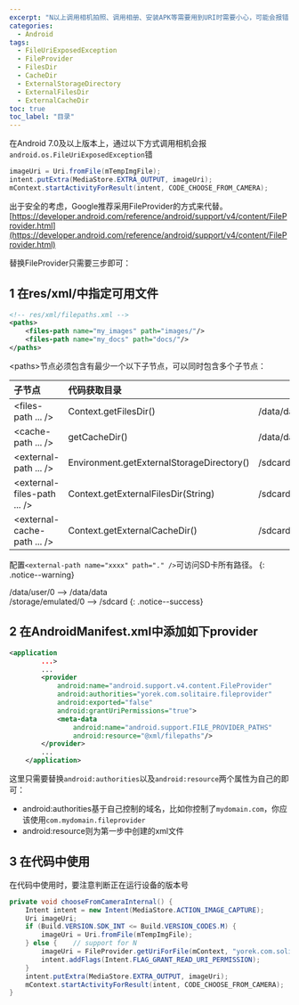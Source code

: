 ```yaml
---
excerpt: "N以上调用相机拍照、调用相册、安装APK等需要用到URI时需要小心，可能会报错"
categories:
  - Android
tags:
  - FileUriExposedException
  - FileProvider
  - FilesDir
  - CacheDir
  - ExternalStorageDirectory
  - ExternalFilesDir
  - ExternalCacheDir
toc: true
toc_label: "目录"
---
```


在Android 7.0及以上版本上，通过以下方式调用相机会报`android.os.FileUriExposedException`错
```java
imageUri = Uri.fromFile(mTempImgFile);
intent.putExtra(MediaStore.EXTRA_OUTPUT, imageUri);
mContext.startActivityForResult(intent, CODE_CHOOSE_FROM_CAMERA);
```

出于安全的考虑，Google推荐采用FileProvider的方式来代替。[https://developer.android.com/reference/android/support/v4/content/FileProvider.html](https://developer.android.com/reference/android/support/v4/content/FileProvider.html)

替换FileProvider只需要三步即可：

## 1 在res/xml/中指定可用文件
```xml
<!-- res/xml/filepaths.xml -->
<paths>
    <files-path name="my_images" path="images/"/>
    <files-path name="my_docs" path="docs/"/>
</paths>
```
\<paths>节点必须包含有最少一个以下子节点，可以同时包含多个子节点：

| 子节点 | 代码获取目录 | 对应目录 |
| :---- | :-- | -- |
| \<files-path ... /> | Context.getFilesDir() | /data/data/{package}/files |
| \<cache-path ... /> | getCacheDir() | /data/data/{package}/cache |
| \<external-path ... /> | Environment.getExternalStorageDirectory() | /sdcard |
| \<external-files-path ... /> | Context.getExternalFilesDir(String) | /sdcard/Android/data/{package}/files/{name} |
| \<external-cache-path ... /> | Context.getExternalCacheDir() | /sdcard/Android/data/{package}/cache |

配置`<external-path name="xxxx" path="." />`可访问SD卡所有路径。
{: .notice--warning}

/data/user/0 --> /data/data  
/storage/emulated/0 --> /sdcard
{: .notice--success}

## 2 在AndroidManifest.xml中添加如下provider
```xml
<application
        ...>
        ...
        <provider
            android:name="android.support.v4.content.FileProvider"
            android:authorities="yorek.com.solitaire.fileprovider"
            android:exported="false"
            android:grantUriPermissions="true">
            <meta-data
                android:name="android.support.FILE_PROVIDER_PATHS"
                android:resource="@xml/filepaths"/>
        </provider>
        ...
    </application>
```
这里只需要替换`android:authorities`以及`android:resource`两个属性为自己的即可：
- android:authorities基于自己控制的域名，比如你控制了`mydomain.com`，你应该使用`com.mydomain.fileprovider`
- android:resource则为第一步中创建的xml文件

## 3 在代码中使用
在代码中使用时，要注意判断正在运行设备的版本号
```java
private void chooseFromCameraInternal() {
    Intent intent = new Intent(MediaStore.ACTION_IMAGE_CAPTURE);
    Uri imageUri;
    if (Build.VERSION.SDK_INT <= Build.VERSION_CODES.M) {
        imageUri = Uri.fromFile(mTempImgFile);
    } else {    // support for N
        imageUri = FileProvider.getUriForFile(mContext, "yorek.com.solitaire.fileprovider", mTempImgFile);
        intent.addFlags(Intent.FLAG_GRANT_READ_URI_PERMISSION);
    }       
    intent.putExtra(MediaStore.EXTRA_OUTPUT, imageUri);
    mContext.startActivityForResult(intent, CODE_CHOOSE_FROM_CAMERA);
}
```
